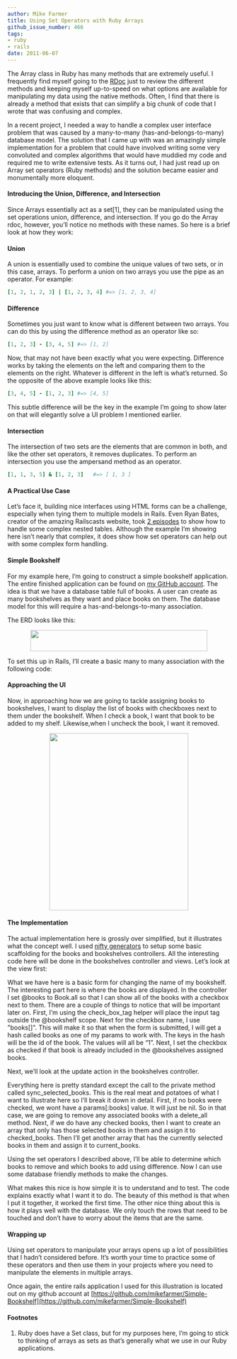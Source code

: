 ```yaml
---
author: Mike Farmer
title: Using Set Operators with Ruby Arrays
github_issue_number: 466
tags:
- ruby
- rails
date: 2011-06-07
---
```


The Array class in Ruby has many methods that are extremely useful. I frequently find myself going to the [RDoc](https://ruby-doc.org/core-2.5.1/Array.html) just to review the different methods and keeping myself up-to-speed on what options are available for manipulating my data using the native methods. Often, I find that there is already a method that exists that can simplify a big chunk of code that I wrote that was confusing and complex.

In a recent project, I needed a way to handle a complex user interface problem that was caused by a many-to-many (has-and-belongs-to-many) database model. The solution that I came up with was an amazingly simple implementation for a problem that could have involved writing some very convoluted and complex algorithms that would have muddied my code and required me to write extensive tests. As it turns out, I had just read up on Array set operators (Ruby methods) and the solution became easier and monumentally more eloquent.

#### Introducing the Union, Difference, and Intersection

Since Arrays essentially act as a set[1], they can be manipulated using the set operations union, difference, and intersection. If you go do the Array rdoc, however, you’ll notice no methods with these names. So here is a brief look at how they work:

#### Union

A union is essentially used to combine the unique values of two sets, or in this case, arrays. To perform a union on two arrays you use the pipe as an operator. For example:

```ruby
[1, 2, 1, 2, 3] | [1, 2, 3, 4] #=> [1, 2, 3, 4]
```

#### Difference

Sometimes you just want to know what is different between two arrays. You can do this by using the difference method as an operator like so:

```ruby
[1, 2, 3] - [3, 4, 5] #=> [1, 2]
```

Now, that may not have been exactly what you were expecting. Difference works by taking the elements on the left and comparing them to the elements on the right. Whatever is different in the left is what’s returned. So the opposite of the above example looks like this:

```ruby
[3, 4, 5] - [1, 2, 3] #=> [4, 5]
```

This subtle difference will be the key in the example I’m going to show later on that will elegantly solve a UI problem I mentioned earlier.

#### Intersection

The intersection of two sets are the elements that are common in both, and like the other set operators, it removes duplicates. To perform an intersection you use the ampersand method as an operator.

```ruby
[1, 1, 3, 5] & [1, 2, 3]   #=> [ 1, 3 ]
```

#### A Practical Use Case

Let’s face it, building nice interfaces using HTML forms can be a challenge, especially when tying them to multiple models in Rails. Even Ryan Bates, creator of the amazing Railscasts website, took [2 episodes](http://railscasts.com/episodes/196-nested-model-form-part-1) to show how to handle some complex nested tables. Although the example I’m showing here isn’t nearly that complex, it does show how set operators can help out with some complex form handling.

#### Simple Bookshelf

For my example here, I’m going to construct a simple bookshelf application. The entire finished application can be found on [my GitHub account](https://github.com/mikefarmer/Simple-Bookshelf). The idea is that we have a database table full of books. A user can create as many bookshelves as they want and place books on them. The database model for this will require a has-and-belongs-to-many association.

The ERD looks like this:

<a href="/blog/2011/06/using-set-operators-with-ruby-arrays/image-0-big.png" onblur="try {parent.deselectBloggerImageGracefully();} catch(e) {}"><img alt="" border="0" id="BLOGGER_PHOTO_ID_5615532536416837522" src="/blog/2011/06/using-set-operators-with-ruby-arrays/image-0.png" style="display:block; margin:0px auto 10px; text-align:center;cursor:pointer; cursor:hand;width: 400px; height: 48px;"/></a>

To set this up in Rails, I’ll create a basic many to many association with the following code:

<script src="https://gist.github.com/1006755.js?file=book.rb"></script>

<script src="https://gist.github.com/1006755.js?file=bookshelf.rb"></script>

<script src="https://gist.github.com/1006755.js?file=chosen_book.rb"></script>

#### Approaching the UI

Now, in approaching how we are going to tackle assigning books to bookshelves, I want to display the list of books with checkboxes next to them under the bookshelf. When I check a book, I want that book to be added to my shelf. Likewise,when I uncheck the book, I want it removed.

<a href="/blog/2011/06/using-set-operators-with-ruby-arrays/image-1-big.png" onblur="try {parent.deselectBloggerImageGracefully();} catch(e) {}"><img alt="" border="0" id="BLOGGER_PHOTO_ID_5615229221417118866" src="/blog/2011/06/using-set-operators-with-ruby-arrays/image-1.png" style="display:block; margin:0px auto 10px; text-align:center;cursor:pointer; cursor:hand;width: 314px; height: 400px;"/></a>

#### The Implementation

The actual implementation here is grossly over simplified, but it illustrates what the concept well. I used [nifty generators](https://github.com/ryanb/nifty-generators) to setup some basic scaffolding for the books and bookshelves controllers. All the interesting code here will be done in the bookshelves controller and views. Let’s look at the view first:

<script src="https://gist.github.com/1006755.js?file=_form.html.erb"></script>

What we have here is a basic form for changing the name of my bookshelf. The interesting part here is where the books are displayed. In the controller I set @books to Book.all so that I can show all of the books with a checkbox next to them. There are a couple of things to notice that will be important later on. First, I’m using the check_box_tag helper will place the input tag outside the @bookshelf scope. Next for the checkbox name, I use "books[]". This will make it so that when the form is submitted, I will get a hash called books as one
of my params to work with. The keys in the hash will be the id of the book. The values will all be “1”. Next, I set the checkbox as checked if that book is already included in the @bookshelves assigned books.

Next, we’ll look at the update action in the bookshelves controller.

<script src="https://gist.github.com/1006755.js?file=bookshelves_controller.rb"></script>

Everything here is pretty standard except the call to the private method called sync_selected_books. This is the real meat and potatoes of what I want to illustrate here so I’ll break it down in detail. First, if no books were checked, we wont have a params[:books] value. It will just be nil. So in that case, we are going to remove any associated books with a delete_all method. Next, if we do have any checked books, then I want to create an array that only has those selected books in them and assign it to checked_books. Then I’ll get another array that has the currently selected books in them and assign it to current_books.

Using the set operators I described above, I’ll be able to determine which books to remove and which books to add using difference. Now I can use some database friendly methods to make the changes.

What makes this nice is how simple it is to understand and to test. The code explains exactly what I want it to do. The beauty of this method is that when I put it together, it worked the first time. The other nice thing about this is how it plays well with the database. We only touch the rows that need to be touched and don’t have to worry about the items that are the same.

#### Wrapping up

Using set operators to manipulate your arrays opens up a lot of possibilities that I hadn’t considered before. It’s worth your time to practice some of these operators and then use them in your projects where you need to manipulate the elements in multiple arrays.

Once again, the entire rails application I used for this illustration is located out on my github account at [https://github.com/mikefarmer/Simple-Bookshelf](https://github.com/mikefarmer/Simple-Bookshelf)

#### Footnotes

1. Ruby does have a Set class, but for my purposes here, I’m going to stick to thinking of arrays as sets as that’s generally what we use in our Ruby applications.
